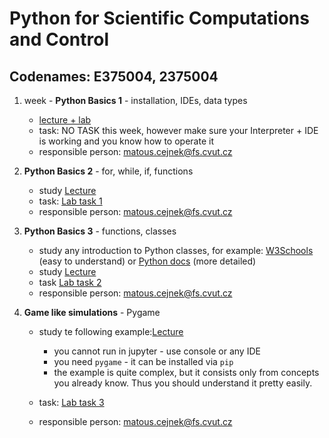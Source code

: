 # Python for Scientific Computations and Control 
## Codenames: E375004, 2375004

1. week - **Python Basics 1** - installation, IDEs, data types

   - [lecture + lab](courses/intro.md)
   - task: NO TASK this week, however make sure your Interpreter + IDE is working and you know how to operate it 
   - responsible person: matous.cejnek@fs.cvut.cz

2. **Python Basics 2** - for, while, if, functions

   - study [Lecture](courses/Basics-program_flow_and_functions.ipynb)
   - task: [Lab task 1](tasks/EN_Ceasar_cipher_encryption.ipynb)
   - responsible person: matous.cejnek@fs.cvut.cz
   
1. **Python Basics 3** - functions, classes

   - study any introduction to Python classes, for example: [W3Schools](https://www.w3schools.com/python/python_classes.asp) (easy to understand) or [Python docs](https://docs.python.org/3/tutorial/classes.html) (more detailed)
   - study [Lecture](courses/Basics-functions_and_classes.ipynb)
   - task [Lab task 2](tasks/EN_game_simulation-rock_scissors_paper.ipynb)
   - responsible person: matous.cejnek@fs.cvut.cz
   
1. **Game like simulations** - Pygame

   - study te following example:[Lecture](courses/pygame_bouncy_balls.py)
        - you cannot run in jupyter - use console or any IDE
        - you need `pygame` - it can be installed via `pip`
        - the example is quite complex, but it consists only from concepts you already know. Thus you should understand it pretty easily.
  
   - task: [Lab task 3](tasks/EN_poker_test.ipynb)
   - responsible person: matous.cejnek@fs.cvut.cz
   